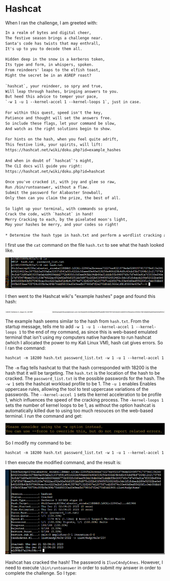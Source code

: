 # Hashcat
When I ran the challenge, I am greeted with:
```txt
In a realm of bytes and digital cheer,  
The festive season brings a challenge near.  
Santa's code has twists that may enthrall,  
It's up to you to decode them all.

Hidden deep in the snow is a kerberos token,  
Its type and form, in whispers, spoken.  
From reindeers' leaps to the elfish toast,  
Might the secret be in an ASREP roast?

`hashcat`, your reindeer, so spry and true,  
Will leap through hashes, bringing answers to you.  
But heed this advice to temper your pace,  
`-w 1 -u 1 --kernel-accel 1 --kernel-loops 1`, just in case.

For within this quest, speed isn't the key,  
Patience and thought will set the answers free.  
So include these flags, let your command be slow,  
And watch as the right solutions begin to show.

For hints on the hash, when you feel quite adrift,  
This festive link, your spirits, will lift:  
https://hashcat.net/wiki/doku.php?id=example_hashes

And when in doubt of `hashcat`'s might,  
The CLI docs will guide you right:  
https://hashcat.net/wiki/doku.php?id=hashcat

Once you've cracked it, with joy and glee so raw,  
Run /bin/runtoanswer, without a flaw.  
Submit the password for Alabaster Snowball,  
Only then can you claim the prize, the best of all.

So light up your terminal, with commands so grand,  
Crack the code, with `hashcat` in hand!  
Merry Cracking to each, by the pixelated moon's light,  
May your hashes be merry, and your codes so right!

* Determine the hash type in hash.txt and perform a wordlist cracking attempt to find which password is correct and submit it to /bin/runtoanswer .*
```
I first use the `cat` command on the file `hash.txt` to see what the hash looked like. 

![](../images/Hashcat-part-1.png)

I then went to the Hashcat wiki's "example hashes" page and found this hash:

![](../images/hashcat-example-hash.jpg)

The example hash seems similar to the hash from `hash.txt`. From the startup message, tells me to add `-w 1 -u 1 --kernel-accel 1 --kernel-loops 1` to the end of my command, as since this is web-based emulated terminal that isn't using my computers native hardware to run hashcat (which I allocated the power to my Kali Linux VM), hash cat gives errors. So I ran the command:




```txt
hashcat -m 18200 hash.txt password_list.txt -w 1 -u 1 --kernel-accel 1 --kernel-loops 1 
```
The `-m` flag tells hashcat to that the hash corresponded with 18200 is the hash that it will be targeting. The `hash.txt` is the location of the hash to be cracked. The `password_list.txt` is the possible passwords for the hash. The `-w 1` sets the hashcat workload profile to be 1. The `-u 1` enables Enables uppercase rules, allowing the tool to test uppercase variations of the passwords. The `--kernel-accel 1` sets the kernel acceleration to be profile 1, which influences the speed of the cracking process. The `-kernel-loops 1 ` sets the number of kernel loops to be 1, as without the option hashcat is automatically killed due to using too much resouces on the web-based terminal. I run the command and get:

![](../images/hashcat-error.jpg)

So I modify my command to be:

```txt
hashcat -m 18200 hash.txt password_list.txt -w 1 -u 1 --kernel-accel 1 --kernel-loops 1 --force
```

I then execute the modified command, and the result is:

![](../images/Hashcat-part-3.png)

Hashcat has cracked the hash! The password is `IluvC4ndyC4nes`. However, I need to execute `\bin\runtoanswer` in order to submit my answer in order to complete the challenge. So I type:

```txt





